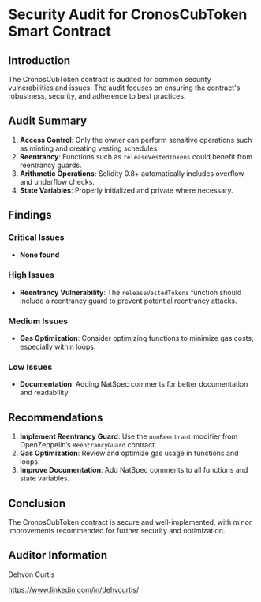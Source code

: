 # Security Audit for CronosCubToken Smart Contract

## Introduction
The CronosCubToken contract is audited for common security vulnerabilities and issues. The audit focuses on ensuring the contract's robustness, security, and adherence to best practices.

## Audit Summary
1. **Access Control**: Only the owner can perform sensitive operations such as minting and creating vesting schedules.
2. **Reentrancy**: Functions such as `releaseVestedTokens` could benefit from reentrancy guards.
3. **Arithmetic Operations**: Solidity 0.8+ automatically includes overflow and underflow checks.
4. **State Variables**: Properly initialized and private where necessary.

## Findings
### Critical Issues
- **None found**

### High Issues
- **Reentrancy Vulnerability**: The `releaseVestedTokens` function should include a reentrancy guard to prevent potential reentrancy attacks.

### Medium Issues
- **Gas Optimization**: Consider optimizing functions to minimize gas costs, especially within loops.

### Low Issues
- **Documentation**: Adding NatSpec comments for better documentation and readability.

## Recommendations
1. **Implement Reentrancy Guard**: Use the `nonReentrant` modifier from OpenZeppelin’s `ReentrancyGuard` contract.
2. **Gas Optimization**: Review and optimize gas usage in functions and loops.
3. **Improve Documentation**: Add NatSpec comments to all functions and state variables.

## Conclusion
The CronosCubToken contract is secure and well-implemented, with minor improvements recommended for further security and optimization.

## Auditor Information
Dehvon Curtis

https://www.linkedin.com/in/dehvcurtis/
